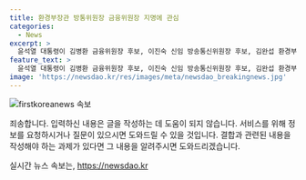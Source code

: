 ```yaml
---
title: 환경부장관 방통위원장 금융위원장 지명에 관심
categories:
  - News
excerpt: >
  윤석열 대통령이 김병환 금융위원장 후보, 이진숙 신임 방송통신위원장 후보, 김완섭 환경부장관 후보를 발표했다. 김완섭 후보는 현 환경부 장관으로 정책 경험이 풍부하며, 이진숙 후보는 전 MBC 사장으로 미디어 경험이 풍부하다. 김병환 후보는 1년 전 기재부 1차관으로 선출된 이후 탁월한 금융 및 거시 경제 지식을 갖췄다고 밝혔다. 또한, 차관급 6명에 대한 인사도 발표되었다.
feature_text: >
  윤석열 대통령이 김병환 금융위원장 후보, 이진숙 신임 방송통신위원장 후보, 김완섭 환경부장관 후보를 발표했다. 김완섭 후보는 현 환경부 장관으로 정책 경험이 풍부하며, 이진숙 후보는 전 MBC 사장으로 미디어 경험이 풍부하다. 김병환 후보는 1년 전 기재부 1차관으로 선출된 이후 탁월한 금융 및 거시 경제 지식을 갖췄다고 밝혔다. 또한, 차관급 6명에 대한 인사도 발표되었다.
image: 'https://newsdao.kr/res/images/meta/newsdao_breakingnews.jpg'
---
```


<p><img src="https://newsdao.kr/res/images/meta/newsdao_breakingnews.jpg" alt="firstkoreanews 속보" /></p>

<p>죄송합니다. 입력하신 내용은 글을 작성하는 데 도움이 되지 않습니다. 서비스를 위해 정보를 요청하시거나 질문이 있으시면 도와드릴 수 있을 것입니다. 결합과 관련된 내용을 작성해야 하는 과제가 있다면 그 내용을 알려주시면 도와드리겠습니다.</p>
실시간 뉴스 속보는, <a href="https://newsdao.kr" rel="dofollow">https://newsdao.kr</a>



